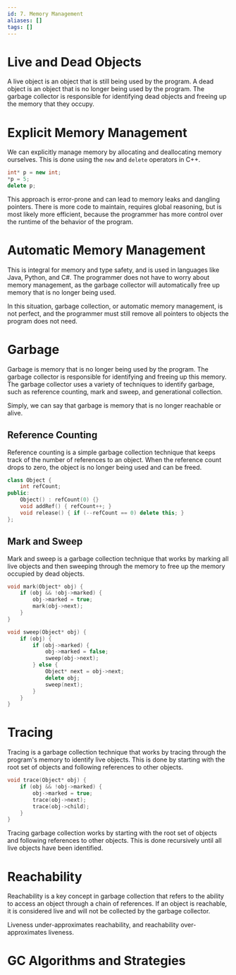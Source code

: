 ```yaml
---
id: 7. Memory Management
aliases: []
tags: []
---
```


# Live and Dead Objects

A live object is an object that is still being used by the program. A dead object is an object that is no longer being used by the program. The garbage collector is responsible for identifying dead objects and freeing up the memory that they occupy.

# Explicit Memory Management

We can explicitly manage memory by allocating and deallocating memory ourselves. This is done using the `new` and `delete` operators in C++.

```cpp
int* p = new int;
*p = 5;
delete p;
```

This approach is error-prone and can lead to memory leaks and dangling pointers. There is more code to maintain, requires global reasoning, but is most likely more efficient, because the programmer has more control over the runtime of the behavior of the program.

# Automatic Memory Management

This is integral for memory and type safety, and is used in languages like Java, Python, and C#. The programmer does not have to worry about memory management, as the garbage collector will automatically free up memory that is no longer being used.

In this situation, garbage collection, or automatic memory management, is not perfect, and the programmer must still remove all pointers to objects the program does not need.

# Garbage

Garbage is memory that is no longer being used by the program. The garbage collector is responsible for identifying and freeing up this memory. The garbage collector uses a variety of techniques to identify garbage, such as reference counting, mark and sweep, and generational collection.

Simply, we can say that garbage is memory that is no longer reachable or alive.

## Reference Counting

Reference counting is a simple garbage collection technique that keeps track of the number of references to an object. When the reference count drops to zero, the object is no longer being used and can be freed.

```cpp
class Object {
    int refCount;
public:
    Object() : refCount(0) {}
    void addRef() { refCount++; }
    void release() { if (--refCount == 0) delete this; }
};
```

## Mark and Sweep

Mark and sweep is a garbage collection technique that works by marking all live objects and then sweeping through the memory to free up the memory occupied by dead objects.

```cpp
void mark(Object* obj) {
    if (obj && !obj->marked) {
        obj->marked = true;
        mark(obj->next);
    }
}

void sweep(Object* obj) {
    if (obj) {
        if (obj->marked) {
            obj->marked = false;
            sweep(obj->next);
        } else {
            Object* next = obj->next;
            delete obj;
            sweep(next);
        }
    }
}
```

# Tracing

Tracing is a garbage collection technique that works by tracing through the program's memory to identify live objects. This is done by starting with the root set of objects and following references to other objects.

```cpp
void trace(Object* obj) {
    if (obj && !obj->marked) {
        obj->marked = true;
        trace(obj->next);
        trace(obj->child);
    }
}
```

Tracing garbage collection works by starting with the root set of objects and following references to other objects. This is done recursively until all live objects have been identified.

# Reachability

Reachability is a key concept in garbage collection that refers to the ability to access an object through a chain of references. If an object is reachable, it is considered live and will not be collected by the garbage collector.

Liveness under-approximates reachability, and reachability over-approximates liveness.

# GC Algorithms and Strategies
